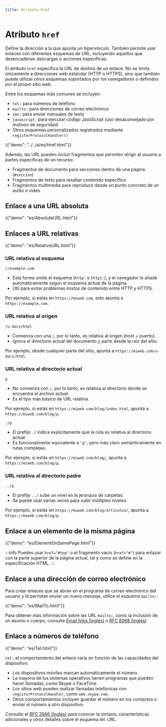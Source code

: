 ```yaml
---
title: Atributo href
---
```


# Atributo `href`

<p class="description">Define la dirección a la que apunta un hipervínculo. También permite usar enlaces con diferentes esquemas de URL, incluyendo aquellos que desencadenan descargas o acciones específicas.</p>

El atributo `href` especifica la URL de destino de un enlace. No se limita únicamente a direcciones web estándar (HTTP o HTTPS), sino que también puede utilizar otros esquemas soportados por los navegadores o definidos por el propio sitio web.

Entre los esquemas más comunes se incluyen:

- `tel:` para números de teléfono
- `mailto:` para direcciones de correo electrónico
- `sms:` para enviar mensajes de texto
- `javascript:` para ejecutar código JavaScript (uso desaconsejado por motivos de seguridad)
- Otros esquemas personalizados registrados mediante `registerProtocolHandler()`

{{"demo": "../../a/es/Href.html"}}

Además, las URL pueden incluir fragmentos que permiten dirigir al usuario a partes específicas de un recurso:

- Fragmentos de documento para secciones dentro de una página (`#seccion`)
- Fragmentos de texto para resaltar contenido específico
- Fragmentos multimedia para reproducir desde un punto concreto de un audio o video

## Enlace a una URL absoluta

{{"demo": "es/AbsoluteURL.html"}}

## Enlaces a URL relativas

{{"demo": "es/RelativeURL.html"}}

### URL relativa al esquema

`//example.com`

- Esta forma omite el esquema (`http:` o `https:`), y el navegador lo añade automáticamente según el esquema actual de la página.
- Útil para evitar problemas mixtos de contenido entre HTTP y HTTPS.

Por ejemplo, si estás en `https://miweb.com`, esto apunta a `https://example.com`.

### URL relativa al origen

`/u-docs/html`

- Comienza con una `/`, por lo tanto, es relativa al origen (host + puerto).
- Ignora el directorio actual del documento y parte desde la raíz del sitio.

Por ejemplo, desde cualquier parte del sitio, apunta a `https://miweb.com/u-docs/html`.

### URL relativa al directorio actual

`p`

- No comienza con `/`, por lo tanto, es relativa al directorio donde se encuentra el archivo actual.
- Es el tipo más básico de URL relativa.

Por ejemplo, si estás en `https://miweb.com/blog/index.html`, apunta a `https://miweb.com/blog/p`.

`./p`

- El prefijo `./` indica explícitamente que la ruta es relativa al directorio actual.
- Es funcionalmente equivalente a `"p"`, pero más claro semánticamente en rutas complejas.

Por ejemplo, si estás en `https://miweb.com/blog/`, apunta a `https://miweb.com/blog/p`.

### URL relativa al directorio padre

`../p`

- El prefijo `../` sube un nivel en la jerarquía de carpetas.
- Se puede usar varias veces para subir múltiples niveles.

Por ejemplo, si estás en `https://miweb.com/blog/articulos/`, apunta a `https://miweb.com/blog/p`.

## Enlace a un elemento de la misma página

{{"demo": "es/ElementOnSamePage.html"}}

:::info
Puedes usar `href="#top"` o el fragmento vacío (`href="#"`) para enlazar con la parte superior de la página actual, tal y como se define en la especificación HTML.
:::

## Enlace a una dirección de correo electrónico

Para crear enlaces que se abran en el programa de correo electrónico del usuario y le permitan enviar un nuevo mensaje, utilice el esquema `mailto:`:

{{"demo": "es/MailTo.html"}}

Para obtener más información sobre las URL `mailto:`, como la inclusión de un asunto o cuerpo, consulte [Email links (Inglés)](https://developer.mozilla.org/en-US/docs/Learn_web_development/Core/Structuring_content/Creating_links#email_links) o [RFC 6068 (Inglés)](https://datatracker.ietf.org/doc/html/rfc6068)

## Enlace a números de teléfono

{{"demo": "es/Tel.html"}}

`tel:` el comportamiento del enlace varía en función de las capacidades del dispositivo:

- Los dispositivos móviles marcan automáticamente el número.
- La mayoría de los sistemas operativos tienen programas que pueden hacer llamadas, como Skype o FaceTime.
- Los sitios web pueden realizar llamadas telefónicas con `registerProtocolHandler`, como `web.skype.com`.
- Otros comportamientos incluyen guardar el número en los contactos o enviar el número a otro dispositivo.

Consulte el [RFC 3966 (Inglés)](https://datatracker.ietf.org/doc/html/rfc3966) para conocer la sintaxis, características adicionales y otros detalles sobre el esquema tel: URL.